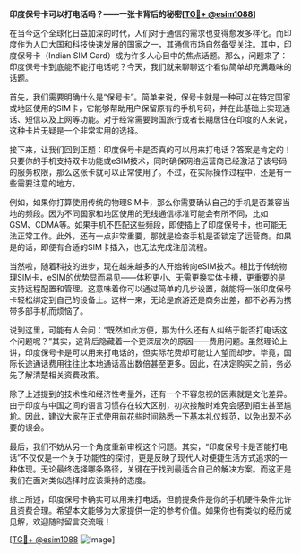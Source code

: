 **印度保号卡可以打电话吗？——一张卡背后的秘密[[TG💪+ @esim1088](https://t.me/s/esim1088)]**

在当今这个全球化日益加深的时代，人们对于通信的需求也变得愈发多样化。而印度作为人口大国和科技快速发展的国家之一，其通信市场自然备受关注。其中，印度保号卡（Indian SIM Card）成为许多人心目中的焦点话题。那么，问题来了：印度保号卡到底能不能打电话呢？今天，我们就来聊聊这个看似简单却充满趣味的话题。

首先，我们需要明确什么是“保号卡”。简单来说，保号卡就是一种可以在特定国家或地区使用的SIM卡，它能够帮助用户保留原有的手机号码，并在此基础上实现通话、短信以及上网等功能。对于经常需要跨国旅行或者长期居住在印度的人来说，这种卡片无疑是一个非常实用的选择。

接下来，让我们回到正题：印度保号卡是否真的可以用来打电话？答案是肯定的！只要你的手机支持双卡功能或eSIM技术，同时确保网络运营商已经激活了该号码的服务权限，那么这张卡就可以正常使用了。不过，在实际操作过程中，还是有一些需要注意的地方。

例如，如果你打算使用传统的物理SIM卡，那么你需要确认自己的手机是否兼容当地的频段。因为不同国家和地区使用的无线通信标准可能会有所不同，比如GSM、CDMA等。如果手机不匹配这些频段，即使插上了印度保号卡，也可能无法正常工作。此外，还有一点非常重要，那就是检查手机是否锁定了运营商。如果是的话，即便有合适的SIM卡插入，也无法完成注册流程。

当然啦，随着科技的进步，现在越来越多的人开始转向eSIM技术。相比于传统物理SIM卡，eSIM的优势显而易见——体积更小、无需更换实体卡槽，更重要的是支持远程配置和管理。这意味着你可以通过简单的几步设置，就能将一张印度保号卡轻松绑定到自己的设备上。这样一来，无论是旅游还是商务出差，都不必再为携带多部手机而烦恼了。

说到这里，可能有人会问：“既然如此方便，那为什么还有人纠结于能否打电话这个问题呢？”其实，这背后隐藏着一个更深层次的原因——费用问题。虽然理论上讲，印度保号卡是可以用来打电话的，但实际花费却可能让人望而却步。毕竟，国际长途通话费用往往比本地通话高出数倍甚至更多。因此，在决定购买之前，务必先了解清楚相关资费政策。

除了上述提到的技术性和经济性考量外，还有一个不容忽视的因素就是文化差异。由于印度与中国之间的语言习惯存在较大区别，初次接触时难免会感到陌生甚至尴尬。因此，建议大家在正式使用前花些时间熟悉一下基本礼仪规范，以免出现不必要的误会。

最后，我们不妨从另一个角度重新审视这个问题。其实，“印度保号卡是否能打电话”不仅仅是一个关于功能性的探讨，更是反映了现代人对便捷生活方式追求的一种体现。无论最终选择哪条路径，关键在于找到最适合自己的解决方案。而这正是我们在面对类似选择时应该秉持的态度。

综上所述，印度保号卡确实可以用来打电话，但前提条件是你的手机硬件条件允许且资费合理。希望本文能够为大家提供一定的参考价值。如果你也有类似的经历或见解，欢迎随时留言交流哦！

[[TG💪+ @esim1088](https://t.me/s/esim1088) ![Image](https://i.postimg.cc/4NQfJmqS/Snipaste-2025-05-13-00-14-12.png)]